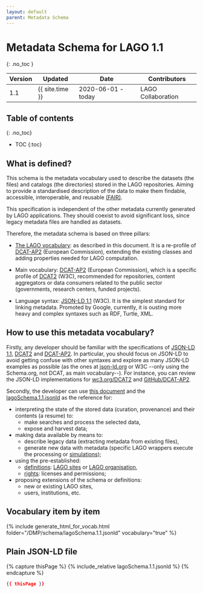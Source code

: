 ```yaml
---
layout: default
parent: Metadata Schema
---
```


# Metadata Schema for LAGO 1.1
{: .no_toc }

|Version| Updated | Date |Contributors|
|-------|---------|------|------------|
| 1.1   | {{ site.time }} | 2020-06-01 - today | LAGO Collaboration |

## Table of contents
{: .no_toc}

- TOC
{:toc}

## What is defined?

This schema is the metadata vocabulary used to describe the datasets (the files) and catalogs (the directories) stored in the LAGO repositories. Aiming to provide a standardised description of the data to make them findable, accessible, interoperable, and reusable [(FAIR)](https://www.go-fair.org/fair-principles/). 

This specification is independent of the other metadata currently generated by LAGO applications. They should coexist to avoid significant loss, since legacy metadata files are handled as datasets. 

Therefore, the metadata schema is based on three pillars:

- [The LAGO vocabulary](./lagoSchema.1.1.jsonld): as described in this document. It is a re-profile of [DCAT-AP2](https://joinup.ec.europa.eu/collection/semantic-interoperability-community-semic/solution/dcat-application-profile-data-portals-europe) (European Commission), extending the existing classes and adding properties needed for LAGO computation.

- Main vocabulary: [DCAT-AP2](https://joinup.ec.europa.eu/collection/semantic-interoperability-community-semic/solution/dcat-application-profile-data-portals-europe) (European Commission), which is a specific profile of [DCAT2](https://www.w3.org/TR/vocab-dcat-2/) (W3C), recommended for repositories, content aggregators or data consumers related to the public sector (governments, research centers, funded projects).

- Language syntax: [JSON-LD 1.1](https://json-ld.org/spec/latest/json-ld/) (W3C). It is the simplest standard for linking metadata. Promoted by Google, currently, it is ousting more heavy and complex syntaxes such as RDF, Turtle, XML.  


## How to use this metadata vocabulary?

Firstly, any developer should be familiar with the specifications of [JSON-LD 1.1](https://json-ld.org/spec/latest/json-ld/), [DCAT2](https://www.w3.org/TR/vocab-dcat-2/) and [DCAT-AP2](https://joinup.ec.europa.eu/collection/semantic-interoperability-community-semic/solution/dcat-application-profile-data-portals-europe). In particular, you should focus on JSON-LD to avoid getting confuse with other syntaxes and explore as many JSON-LD examples as possible (as the ones at [json-ld.org](https://json-ld.org/) or W3C --only using the Schema.org, not DCAT, as main vocabulary--). For instance, you can review the JSON-LD implementations for [wc3.org/DCAT2](https://www.w3.org/ns/dcat2.jsonld) and [GitHub/DCAT-AP2](https://github.com/SEMICeu/DCAT-AP/tree/master/releases).

Secondly, the developer can use [this document](./lagoSchema.1.1.md) and the [lagoSchema.1.1.jsonld](./lagoSchema.1.1.jsonld) as the reference for:
- interpreting the state of the stored data (curation, provenance) and their contents (a resume) to:
    - make searches and process the selected data, 
    - expose and harvest data;
- making data available by means to: 
    - describe legacy data (extracting metadata from existing files),
    - generate new data with metadata (specific LAGO wrappers execute the processing or [simulations](examples/sims/simulationExample.md));
- using the pre-established:
    - [definitions](/defs/index.md): [LAGO sites](/defs/lagoSites.md) or [LAGO organisation](/defs/lagoOrganisation.md),
    - [rights](/rights/index.md): licenses and permissions;
- proposing extensions of the schema or definitions:
    - new or existing LAGO sites,
    - users, institutions, etc.


## Vocabulary item by item

{% include generate_html_for_vocab.html folder="/DMP/schema/lagoSchema.1.1.jsonld" vocabulary="true" %}


## Plain JSON-LD file

{% capture thisPage %}
    {% include_relative lagoSchema.1.1.jsonld %}
{% endcapture %}
```json
{{ thisPage }}
```


